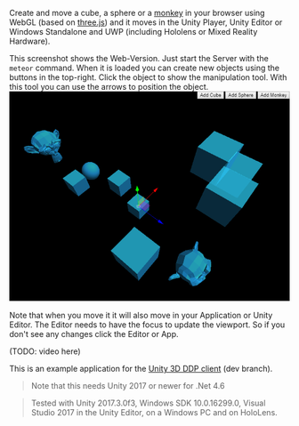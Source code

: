 Create and move a cube, a sphere or a [monkey](https://en.wikipedia.org/wiki/Blender_(software)#Suzanne) in your browser using WebGL (based on [three.js](https://github.com/mrdoob/three.js/)) and it moves in the Unity Player, Unity Editor or Windows Standalone and UWP (including Hololens or Mixed Reality Hardware).

This screenshot shows the Web-Version. Just start the Server with the `meteor` command. When it is loaded you can create new objects using the buttons in the top-right. Click the object to show the manipulation tool. With this tool you can use the arrows to position the object.
![Screenshot](move_geometry_objects_screenshot.png?raw=true "Screenshot showing the Web-Version")

Note that when you move it it will also move in your Application or Unity Editor. The Editor needs to have the focus to update the viewport. So if you don't see any changes click the Editor or App.

(TODO: video here)

This is an example application for the [Unity 3D DDP client](https://github.com/green-coder/unity3d-ddp-client/tree/dev) (dev branch).

> Note that this needs Unity 2017 or newer for .Net 4.6 

> Tested with Unity 2017.3.0f3, Windows SDK 10.0.16299.0, Visual Studio 2017 in the Unity Editor, on a Windows PC and on HoloLens.
